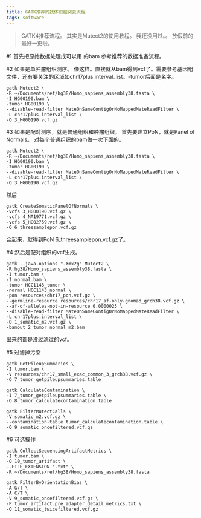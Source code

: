```yaml
---
title: GATK推荐的找体细胞突变流程
tags: software
---
```

>GATK4推荐流程。
>其实是Mutect2的使用教程。
>我还没用过。。
>放假前的最好一更啦。

#1 首先把原始数据处理成可以用 的bam
参考推荐的数据准备流程。

#2 如果是单肿瘤组织测序。
像这样。直接就从bam得到vcf了。需要参考基因组文件，还有要关注的区域如chr17plus.interval_list。-tumor后面是名字。
```
gatk Mutect2 \
-R ~/Documents/ref/hg38/Homo_sapiens_assembly38.fasta \
-I HG00190.bam \
-tumor HG00190 \
--disable-read-filter MateOnSameContigOrNoMappedMateReadFilter \
-L chr17plus.interval_list \
-O 3_HG00190.vcf.gz
```

#3 如果是配对测序，就是普通组织和肿瘤组织。
首先要建立PoN，就是Panel of Normals。
对每个普通组织的bam做一次下面的。
```
gatk Mutect2 \
-R ~/Documents/ref/hg38/Homo_sapiens_assembly38.fasta \
-I HG00190.bam \
-tumor HG00190 \
--disable-read-filter MateOnSameContigOrNoMappedMateReadFilter \
-L chr17plus.interval_list \
-O 3_HG00190.vcf.gz
```
然后
```
gatk CreateSomaticPanelOfNormals \
-vcfs 3_HG00190.vcf.gz \
-vcfs 4_NA19771.vcf.gz \
-vcfs 5_HG02759.vcf.gz \
-O 6_threesamplepon.vcf.gz
```
合起来，就得到PoN 6_threesamplepon.vcf.gz了。

#4 然后是配对组织的vcf生成。
```
gatk --java-options "-Xmx2g" Mutect2 \
-R hg38/Homo_sapiens_assembly38.fasta \
-I tumor.bam \
-I normal.bam \
-tumor HCC1143_tumor \
-normal HCC1143_normal \
-pon resources/chr17_pon.vcf.gz \
--germline-resource resources/chr17_af-only-gnomad_grch38.vcf.gz \
--af-of-alleles-not-in-resource 0.0000025 \
--disable-read-filter MateOnSameContigOrNoMappedMateReadFilter \
-L chr17plus.interval_list \
-O 1_somatic_m2.vcf.gz \
-bamout 2_tumor_normal_m2.bam 
```

出来的都是没过滤过的vcf。

#5 过滤掉污染
```
gatk GetPileupSummaries \
-I tumor.bam \
-V resources/chr17_small_exac_common_3_grch38.vcf.gz \
-O 7_tumor_getpileupsummaries.table

gatk CalculateContamination \
-I 7_tumor_getpileupsummaries.table \
-O 8_tumor_calculatecontamination.table

gatk FilterMutectCalls \
-V somatic_m2.vcf.gz \
--contamination-table tumor_calculatecontamination.table \
-O 9_somatic_oncefiltered.vcf.gz
```

#6 可选操作
```
gatk CollectSequencingArtifactMetrics \
-I tumor.bam \
-O 10_tumor_artifact \
–-FILE_EXTENSION ".txt" \
-R ~/Documents/ref/hg38/Homo_sapiens_assembly38.fasta

gatk FilterByOrientationBias \
-A G/T \
-A C/T \
-V 9_somatic_oncefiltered.vcf.gz \
-P tumor_artifact.pre_adapter_detail_metrics.txt \
-O 11_somatic_twicefiltered.vcf.gz
```


[T_T]:放假啦，过年啦
